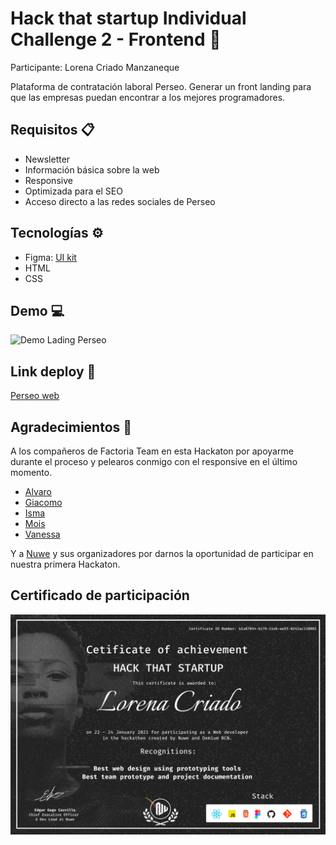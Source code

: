 # Hack that startup Individual Challenge 2 - Frontend 🚀

Participante: Lorena Criado Manzaneque

Plataforma de contratación laboral Perseo. Generar un front landing para que las empresas puedan encontrar a los mejores programadores.

## Requisitos 📋

- Newsletter
- Información básica sobre la web
- Responsive
- Optimizada para el SEO
- Acceso directo a las redes sociales de Perseo

## Tecnologías ⚙️

- Figma: [UI kit](https://www.figma.com/file/24N4mqTrEbxPfWb9QOJxVq/Perseo-individual?node-id=0%3A1)
- HTML
- CSS

## Demo 💻

![Demo Lading Perseo](Assets/ladingPerseo.gif)

## Link deploy 📱

[Perseo web](https://perseolcm.netlify.app/)

## Agradecimientos 🎁

A los compañeros de Factoria Team en esta Hackaton por apoyarme durante el proceso y pelearos conmigo con el responsive en el último momento.

- [Alvaro](https://github.com/raykotab)
- [Giacomo](https://github.com/pilpod)
- [Isma](https://github.com/JosephCrespin)
- [Mois](https://github.com/moisesmena)
- [Vanessa](https://github.com/vanessacor)

Y a [Nuwe](https://nuwe.vercel.app/app) y sus organizadores por darnos la oportunidad de participar en nuestra primera Hackaton.

## Certificado de participación

![](Lorena.png)
